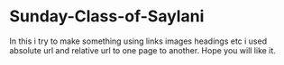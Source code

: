 # Sunday-Class-of-Saylani
In this i try to make something using links images headings etc i used absolute url and relative url to one page to another. Hope you will like it.
